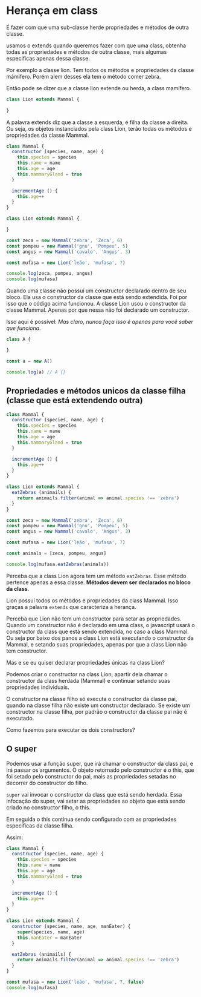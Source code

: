 # Herança em class 

É fazer com que uma sub-classe herde propriedades e métodos de outra classe.

usamos o extends quando queremos fazer com que uma class,
obtenha todas as propriedades e métodos de outra classe, mais algumas
especificas apenas dessa classe.

Por exemplo a classe lion. Tem todos os métodos e propriedades da 
classe mámifero. Porém alem desses ela tem o método comer zebra.

Então pode se dizer que a classe lion extende ou herda, a class 
mamífero.

```js
class Lion extends Mammal {
  
}
```

A palavra extends diz que a classe a esquerda, é filha da classe a direita.
Ou seja, os objetos instanciados pela class Lion, terão todas os métodos
e propriedades da classe Mammal.

```js
class Mammal {
  constructor (species, name, age) {
    this.species = species
    this.name = name
    this.age = age
    this.mammaryGland = true
  }

  incrementAge () {
    this.age++
  }
}

class Lion extends Mammal {

}

const zeca = new Mammal('zebra', 'Zeca', 6)
const pompeu = new Mammal('gnu', 'Pompeu', 5)
const angus = new Mammal('cavalo', 'Angus', 3)

const mufasa = new Lion('leão', 'mufasa', 7)

console.log(zeca, pompeu, angus)
console.log(mufasa)
```

Quando uma classe não possuí um constructor declarado dentro de seu bloco.
Ela usa o constructor da classe que está sendo extendida.
Foi por isso que o código acima funcionou. A classe Lion usou o 
constructor da classe Mammal. Apenas por que nessa não foi declarado um constructor.

Isso aqui é possível:
*Mas claro, nunca faça isso é apenas para você saber que funciona*.

```js
class A {

}

const a = new A()

console.log(a) // A {}
```

## Propriedades e métodos unicos da classe filha (classe que está extendendo outra)

```js
class Mammal {
  constructor (species, name, age) {
    this.species = species
    this.name = name
    this.age = age
    this.mammaryGland = true
  }

  incrementAge () {
    this.age++
  }
}

class Lion extends Mammal {
  eatZebras (animails) {
    return animails.filter(animal => animal.species !== 'zebra')
  }
}

const zeca = new Mammal('zebra', 'Zeca', 6)
const pompeu = new Mammal('gnu', 'Pompeu', 5)
const angus = new Mammal('cavalo', 'Angus', 3)

const mufasa = new Lion('leão', 'mufasa', 7)

const animals = [zeca, pompeu, angus]

console.log(mufasa.eatZebras(animals))
```

Perceba que a class Lion agora tem um método `eatZebras`.
Esse método pertence apenas a essa classe.
**Métodos devem ser declarados no bloco da class**.

Lion possuí todos os métodos e propriedades da class Mammal.
Isso graças a palavra `extends` que caracteriza a herança.

Perceba que Lion não tem um constructor para setar as propriedades.
Quando um constructor não é declarado em uma class, o javascript
usará o constructor da class que está sendo extendida, no caso a class
Mammal. Ou seja por baixo dos panos a class Lion está executando o constructor
da Mammal, e setando suas propriedades, apenas por que a class Lion não 
tem constructor.

Mas e se eu quiser declarar propriedades únicas na class Lion?

Podemos criar o constructor na class Lion, apartir dela chamar o constructor
da class herdada (Mammal) e continuar setando suas propriedades individuais.

O constructor na classe filho só executa o constructor da classe pai, quando na classe filha
não existe um constructor declarado. 
Se existe um constructor na classe filha, por padrão o constructor da classe pai não é executado.

Como fazemos para executar os dois constructors?

## O super

Podemos usar a função super, que irá chamar o constructor da class pai, e irá passar
os argumentos. O objeto retornado pelo constructor é o this, que foi setado pelo constructor do
pai, mais as propriedades setadas no decorrer do constructor do filho.

`super` vai invocar o constructor da class que está sendo herdada. Essa infocação do super,
vai setar as propriedades ao objeto que está sendo criado no constructor filho, o this.

Em seguida o this continua sendo configurado com  as propriedades especificas da classe filha.

Assim:

```js
class Mammal {
  constructor (species, name, age) {
    this.species = species
    this.name = name
    this.age = age
    this.mammaryGland = true
  }

  incrementAge () {
    this.age++
  }
}

class Lion extends Mammal {
  constructor (species, name, age, manEater) {
    super(species, name, age)
    this.manEater = manEater
  }

  eatZebras (animails) {
    return animails.filter(animal => animal.species !== 'zebra')
  }
}

const mufasa = new Lion('leão', 'mufasa', 7, false)
console.log(mufasa)
```